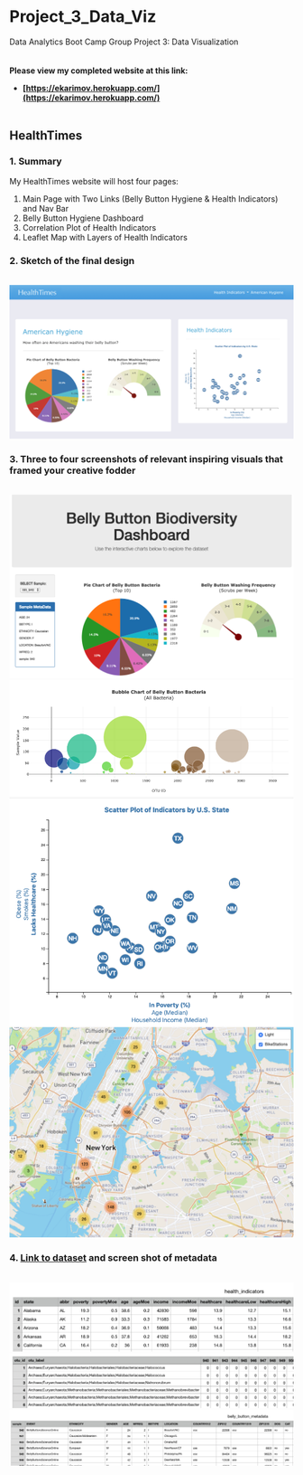 # Project_3_Data_Viz
Data Analytics Boot Camp Group Project 3: Data Visualization
<br><br><br>
<strong>Please view my completed website at this link:<br>
  - [https://ekarimov.herokuapp.com/](https://ekarimov.herokuapp.com/)</strong>
<br><br>

## HealthTimes

### 1. Summary
My HealthTimes website will host four pages:
1. Main Page with Two Links (Belly Button Hygiene & Health Indicators) and Nav Bar
2. Belly Button Hygiene Dashboard
3. Correlation Plot of Health Indicators
4. Leaflet Map with Layers of Health Indicators

### 2. Sketch of the final design
<br>![final_design.png](Images/final_design.png)

### 3. Three to four screenshots of relevant inspiring visuals that framed your creative fodder
<br>![dashboard_pt1.png](Images/dashboard_pt1.png)
<br>![dashboard_pt2.png](Images/dashboard_pt2.png)
<br>![interactive_d3_scatter_plot.png](Images/interactive_d3_scatter_plot.png)
<br>![leaflet.png](Images/leaflet.png)

### 4. [Link to dataset](./DataSets) and screen shot of metadata
<br>![dataset1.png](Images/dataset1.png)
<br>![dataset2.png](Images/dataset2.png)
<br>![dataset3.png](Images/dataset3.png)

